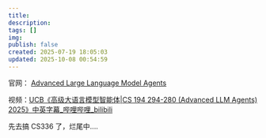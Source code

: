```yaml
---
title:
description:
tags: []
img:
publish: false
created: 2025-07-19 18:05:03
updated: 2025-10-08 00:54:59
---
```

官网： [Advanced Large Language Model Agents](https://llmagents-learning.org/sp25)

视频：[UCB《高级大语言模型智能体|CS 194 294-280 (Advanced LLM Agents) 2025》中英字幕_哔哩哔哩_bilibili](https://www.bilibili.com/video/BV1mkZiYAEYM/)

先去搞 CS336 了，烂尾中....